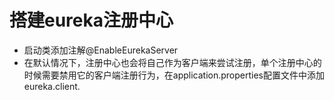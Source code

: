 # 搭建eureka注册中心

- 启动类添加注解@EnableEurekaServer
- 在默认情况下，注册中心也会将自己作为客户端来尝试注册，单个注册中心的时候需要禁用它的客户端注册行为，在application.properties配置文件中添加eureka.client.